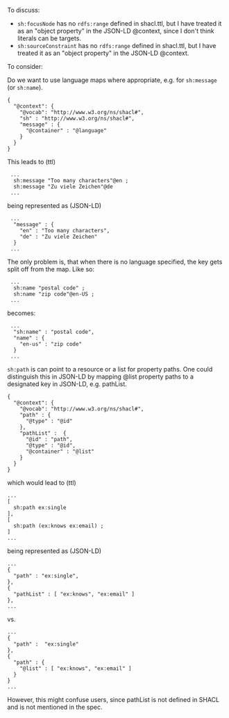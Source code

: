To discuss:
- `sh:focusNode` has no `rdfs:range` defined in shacl.ttl, but I have treated it as an "object property" in the JSON-LD @context, since I don't think literals can be targets.
- `sh:sourceConstraint` has no `rdfs:range` defined in shacl.ttl, but I have treated it as an "object property" in the JSON-LD @context.

To consider:

Do we want to use language maps where appropriate, e.g. for `sh:message` (or `sh:name`). 
```
{
  "@context": {
    "@vocab": "http://www.w3.org/ns/shacl#",
    "sh" : "http://www.w3.org/ns/shacl#",
    "message" : {
      "@container" : "@language"
    }
  }
}
```

This leads to (ttl) 
```
 ...
  sh:message "Too many characters"@en ;
  sh:message "Zu viele Zeichen"@de 
 ...
```

being represented as (JSON-LD)
```
 ...
  "message" : {
    "en" : "Too many characters",
    "de" : "Zu viele Zeichen"
  }
 ...
```
 
The only problem is, that when there is no language specified, the key gets split off from the map.
Like so:
```
 ...
  sh:name "postal code" ;
  sh:name "zip code"@en-US ;
 ...
```

becomes:
```
 ...
  "sh:name" : "postal code",
  "name" : {
    "en-us" : "zip code"
  }
 ...
```



`sh:path` is can point to a resource or a list for property paths. One could distinguish this in JSON-LD by mapping @list property paths to a designated key in JSON-LD, e.g. pathList.
```
{
  "@context": {
    "@vocab": "http://www.w3.org/ns/shacl#",
    "path" : {
      "@type" : "@id"
    },
    "pathList" :  {
      "@id" : "path",
      "@type" : "@id",
      "@container" : "@list"
    }
  }
}
```

which would lead to (ttl)
```
...
[
  sh:path ex:single
],
[
  sh:path (ex:knows ex:email) ;
]
...
```

being represented as (JSON-LD)
```
...
{
  "path" : "ex:single",
},
{
  "pathList" : [ "ex:knows", "ex:email" ]
},
...
```

vs.

```
...
{
  "path" :  "ex:single"
},
{
  "path" : {
    "@list" : [ "ex:knows", "ex:email" ]
  }
}
...
```

However, this might confuse users, since pathList is not defined in SHACL and is not mentioned in the spec.
